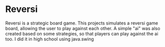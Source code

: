 # Reversi
Reversi is a strategic board game. This projects simulates a reversi game board, allowing the user to play against each other. A simple "ai" was also created based on some strategies, so that players can play against the ai too. I did it in high school using java.swing
